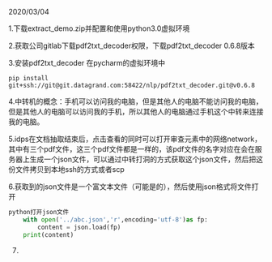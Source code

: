 2020/03/04

1.下载extract_demo.zip并配置和使用python3.0虚拟环境

2.获取公司gitlab下载pdf2txt_decoder权限，下载pdf2txt_decoder 0.6.8版本

3.安装pdf2txt_decoder 在pycharm的虚拟环境中

~~~
pip install git+ssh://git@git.datagrand.com:58422/nlp/pdf2txt_decoder.git@v0.6.8
~~~

4.中转机的概念：手机可以访问我的电脑，但是其他人的电脑不能访问我的电脑，但是其他人的电脑可以访问我的手机，所以其他人的电脑通过手机这个中转来连接我的电脑。

5.idps在文档抽取结束后，点击查看的同时可以打开审查元素中的网络network，其中有三个pdf文件，这三个pdf文件都是一样的，该pdf文件的名字对应在会在服务器上生成一个json文件，可以通过中转打洞的方式获取这个json文件，然后把这份文件拷贝到本地ssh的方式或者scp

6.获取到的json文件是一个富文本文件（可能是的），然后使用json格式将文件打开

~~~python
python打开json文件
    with open('../abc.json','r',encoding='utf-8')as fp:
        content = json.load(fp)
    print(content)
~~~

7.